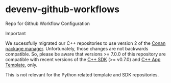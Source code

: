 # devenv-github-workflows

Repo for Github Workflow Configuration

> [!IMPORTANT]
> We sucessfully migrated our C++ repositories to use version 2 of the [Conan package manager](https://conan.io/).
> Unfortunately, those changes are not backwards compatible. So, please be aware that versions >= 7.0.0 of this repository 
> are compatible with recent versions of the [C++ SDK](https://github.com/eclipse-velocitas/vehicle-app-cpp-sdk) (>= v0.7.0) 
> and [C++ App Template](https://github.com/eclipse-velocitas/vehicle-app-cpp-template), only.
>
> This is not relevant for the Python related template and SDK repositories.
